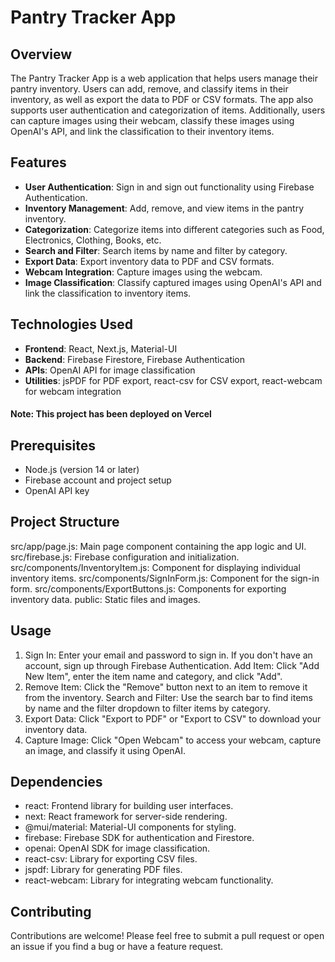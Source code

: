 # Pantry Tracker App

## Overview

The Pantry Tracker App is a web application that helps users manage their pantry inventory. Users can add, remove, and classify items in their inventory, as well as export the data to PDF or CSV formats. The app also supports user authentication and categorization of items. Additionally, users can capture images using their webcam, classify these images using OpenAI's API, and link the classification to their inventory items.

## Features

- **User Authentication**: Sign in and sign out functionality using Firebase Authentication.
- **Inventory Management**: Add, remove, and view items in the pantry inventory.
- **Categorization**: Categorize items into different categories such as Food, Electronics, Clothing, Books, etc.
- **Search and Filter**: Search items by name and filter by category.
- **Export Data**: Export inventory data to PDF and CSV formats.
- **Webcam Integration**: Capture images using the webcam.
- **Image Classification**: Classify captured images using OpenAI's API and link the classification to inventory items.

## Technologies Used

- **Frontend**: React, Next.js, Material-UI
- **Backend**: Firebase Firestore, Firebase Authentication
- **APIs**: OpenAI API for image classification
- **Utilities**: jsPDF for PDF export, react-csv for CSV export, react-webcam for webcam integration

#### Note: This project has been deployed on Vercel


## Prerequisites

- Node.js (version 14 or later)
- Firebase account and project setup
- OpenAI API key

## Project Structure
src/app/page.js: Main page component containing the app logic and UI.
src/firebase.js: Firebase configuration and initialization.
src/components/InventoryItem.js: Component for displaying individual inventory items.
src/components/SignInForm.js: Component for the sign-in form.
src/components/ExportButtons.js: Components for exporting inventory data.
public: Static files and images.
## Usage
1. Sign In: Enter your email and password to sign in. If you don't have an account, sign up through Firebase Authentication.
Add Item: Click "Add New Item", enter the item name and category, and click "Add".
2. Remove Item: Click the "Remove" button next to an item to remove it from the inventory.
Search and Filter: Use the search bar to find items by name and the filter dropdown to filter items by category.
3. Export Data: Click "Export to PDF" or "Export to CSV" to download your inventory data.
4. Capture Image: Click "Open Webcam" to access your webcam, capture an image, and classify it using OpenAI.

## Dependencies
- react: Frontend library for building user interfaces.
- next: React framework for server-side rendering.
- @mui/material: Material-UI components for styling.
- firebase: Firebase SDK for authentication and Firestore.
- openai: OpenAI SDK for image classification.
- react-csv: Library for exporting CSV files.
- jspdf: Library for generating PDF files.
- react-webcam: Library for integrating webcam functionality.

## Contributing
Contributions are welcome! Please feel free to submit a pull request or open an issue if you find a bug or have a feature request.
